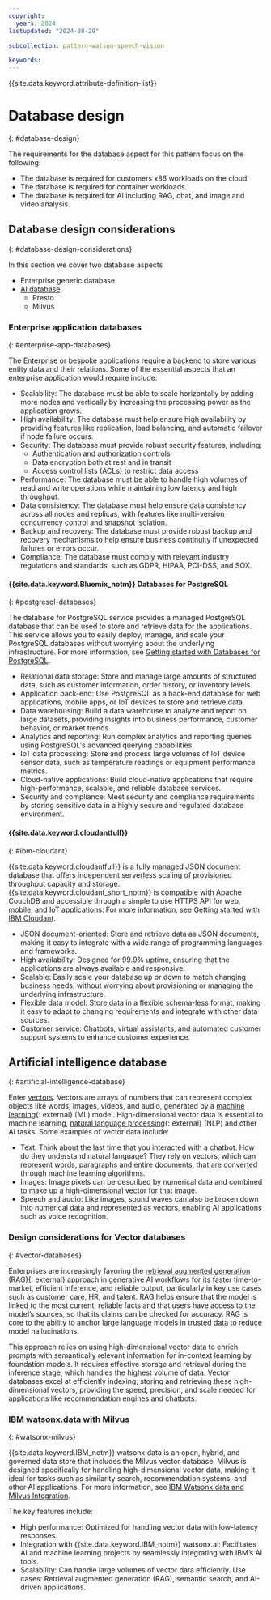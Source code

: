 ```yaml
---
copyright:
  years: 2024
lastupdated: "2024-08-29"

subcollection: pattern-watson-speech-vision

keywords:
---
```

{{site.data.keyword.attribute-definition-list}}

# Database design
{: #database-design}

The requirements for the database aspect for this pattern focus on the following:

* The database is required for customers x86 workloads on the cloud.
* The database is required for container workloads.
* The database is required for AI including RAG, chat, and image and video analysis.

## Database design considerations
{: #database-design-considerations}

In this section we cover two database aspects

* Enterprise generic database
* [AI database](/docs/watsonxdata?topic=watsonxdata-getting-started).
   * Presto
   * Milvus

### Enterprise application databases
{: #enterprise-app-databases}

The Enterprise or bespoke applications require a backend to store various entity data and their relations. Some of the essential aspects that an enterprise application would require include:

- Scalability: The database must be able to scale horizontally by adding more nodes and vertically by increasing the processing power as the application grows.
- High availability: The database must help ensure high availability by providing features like replication, load balancing, and automatic failover if node failure occurs.
- Security: The database must provide robust security features, including:
  * Authentication and authorization controls
  * Data encryption both at rest and in transit
  * Access control lists (ACLs) to restrict data access
- Performance: The database must be able to handle high volumes of read and write operations while maintaining low latency and high throughput.
- Data consistency: The database must help ensure data consistency across all nodes and replicas, with features like multi-version concurrency control and snapshot isolation.
- Backup and recovery: The database must provide robust backup and recovery mechanisms to help ensure business continuity if unexpected failures or errors occur.
- Compliance: The database must comply with relevant industry regulations and standards, such as GDPR, HIPAA, PCI-DSS, and SOX.

#### {{site.data.keyword.Bluemix_notm}} Databases for PostgreSQL
{: #postgresql-databases}

The database for PostgreSQL service provides a managed PostgreSQL database that can be used to store and retrieve data for the applications. This service allows you to easily deploy, manage, and scale your PostgreSQL databases without worrying about the underlying infrastructure. For more information, see [Getting started with Databases for PostgreSQL](/docs/databases-for-postgresql).

- Relational data storage: Store and manage large amounts of structured data, such as customer information, order history, or inventory levels.
- Application back-end: Use PostgreSQL as a back-end database for web applications, mobile apps, or IoT devices to store and retrieve data.
- Data warehousing: Build a data warehouse to analyze and report on large datasets, providing insights into business performance, customer behavior, or market trends.
- Analytics and reporting: Run complex analytics and reporting queries using PostgreSQL's advanced querying capabilities.
- IoT data processing: Store and process large volumes of IoT device sensor data, such as temperature readings or equipment performance metrics.
- Cloud-native applications: Build cloud-native applications that require high-performance, scalable, and reliable database services.
- Security and compliance: Meet security and compliance requirements by storing sensitive data in a highly secure and regulated database environment.

#### {{site.data.keyword.cloudantfull}}
{: #ibm-cloudant}

{{site.data.keyword.cloudantfull}} is a fully managed JSON document database that offers independent serverless scaling of provisioned throughput capacity and storage. {{site.data.keyword.cloudant_short_notm}} is compatible with Apache CouchDB and accessible through a simple to use HTTPS API for web, mobile, and IoT applications. For more information, see [Getting started with IBM Cloudant](/docs/Cloudant).

- JSON document-oriented: Store and retrieve data as JSON documents, making it easy to integrate with a wide range of programming languages and frameworks.
- High availability: Designed for 99.9% uptime, ensuring that the applications are always available and responsive.
- Scalable: Easily scale your database up or down to match changing business needs, without worrying about provisioning or managing the underlying infrastructure.
- Flexible data model: Store data in a flexible schema-less format, making it easy to adapt to changing requirements and integrate with other data sources.
- Customer service: Chatbots, virtual assistants, and automated customer support systems to enhance customer experience.

## Artificial intelligence database
{: #artificial-intelligence-database}


Enter [vectors](https://www.ibm.com/docs/en/essl/7.1). Vectors are arrays of numbers that can represent complex objects like words, images, videos, and audio, generated by a [machine learning](https://www.ibm.com/topics/machine-learning){: external} (ML) model. High-dimensional vector data is essential to machine learning, [natural language processing](https://www.ibm.com/topics/natural-language-processing){: external} (NLP) and other AI tasks. Some examples of vector data include:

* Text: Think about the last time that you interacted with a chatbot. How do they understand natural language? They rely on vectors, which can represent words, paragraphs and entire documents, that are converted through machine learning algorithms.
* Images: Image pixels can be described by numerical data and combined to make up a high-dimensional vector for that image.
* Speech and audio: Like images, sound waves can also be broken down into numerical data and represented as vectors, enabling AI applications such as voice recognition.

### Design considerations for Vector databases
{: #vector-databases}

Enterprises are increasingly favoring the [retrieval augmented generation (RAG)](https://research.ibm.com/blog/retrieval-augmented-generation-RAG){: external} approach in generative AI workflows for its faster time-to-market, efficient inference, and reliable output, particularly in key use cases such as customer care, HR, and talent. RAG helps ensure that the model is linked to the most current, reliable facts and that users have access to the model’s sources, so that its claims can be checked for accuracy. RAG is core to the ability to anchor large language models in trusted data to reduce model hallucinations.

This approach relies on using high-dimensional vector data to enrich prompts with semantically relevant information for in-context learning by foundation models. It requires effective storage and retrieval during the inference stage, which handles the highest volume of data. Vector databases excel at efficiently indexing, storing and retrieving these high-dimensional vectors, providing the speed, precision, and scale needed for applications like recommendation engines and chatbots.

### IBM watsonx.data with Milvus
{: #watsonx-milvus}

{{site.data.keyword.IBM_notm}} watsonx.data is an open, hybrid, and governed data store that includes the Milvus vector database. Milvus is designed specifically for handling high-dimensional vector data, making it ideal for tasks such as similarity search, recommendation systems, and other AI applications. For more information, see [IBM Watsonx.data and Milvus Integration](/docs/watsonxdata?topic=watsonxdata-adding-milvus-service).

The key features include: 

* High performance: Optimized for handling vector data with low-latency responses.
* Integration with {{site.data.keyword.IBM_notm}} watsonx.ai: Facilitates AI and machine learning projects by seamlessly integrating with IBM’s AI tools.
* Scalability: Can handle large volumes of vector data efficiently.
  Use cases: Retrieval augmented generation (RAG), semantic search, and AI-driven applications.
